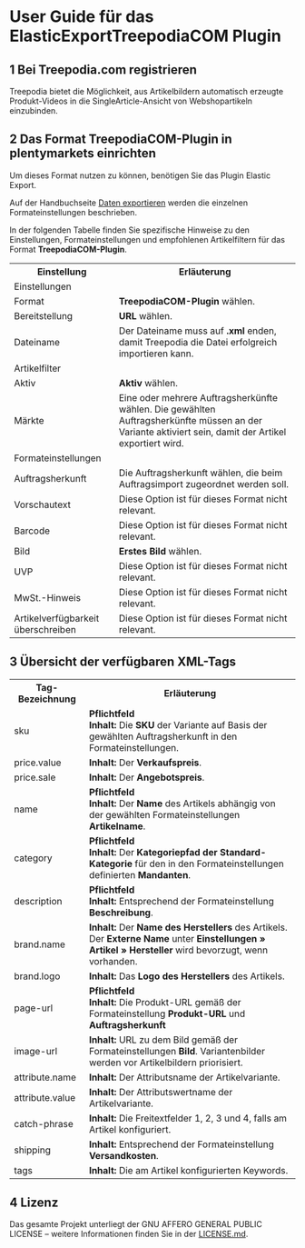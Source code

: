 
# User Guide für das ElasticExportTreepodiaCOM Plugin

<div class="container-toc"></div>

## 1 Bei Treepodia.com registrieren

Treepodia bietet die Möglichkeit, aus Artikelbildern automatisch erzeugte Produkt-Videos in die SingleArticle-Ansicht von Webshopartikeln einzubinden.

## 2 Das Format TreepodiaCOM-Plugin in plentymarkets einrichten

Um dieses Format nutzen zu können, benötigen Sie das Plugin Elastic Export.

Auf der Handbuchseite [Daten exportieren](https://www.plentymarkets.eu/handbuch/datenaustausch/daten-exportieren/#4) werden die einzelnen Formateinstellungen beschrieben.

In der folgenden Tabelle finden Sie spezifische Hinweise zu den Einstellungen, Formateinstellungen und empfohlenen Artikelfiltern für das Format **TreepodiaCOM-Plugin**. 
<table>
    <tr>
        <th>
            Einstellung
        </th>
        <th>
            Erläuterung
        </th>
    </tr>
    <tr>
        <td class="th" colspan="2">
            Einstellungen
        </td>
    </tr>
    <tr>
        <td>
            Format
        </td>
        <td>
            <b>TreepodiaCOM-Plugin</b> wählen.
        </td>        
    </tr>
    <tr>
        <td>
            Bereitstellung
        </td>
        <td>
            <b>URL</b> wählen.
        </td>        
    </tr>
    <tr>
        <td>
            Dateiname
        </td>
        <td>
            Der Dateiname muss auf <b>.xml</b> enden, damit Treepodia die Datei erfolgreich importieren kann.
        </td>        
    </tr>
    <tr>
        <td class="th" colspan="2">
            Artikelfilter
        </td>
    </tr>
    <tr>
        <td>
            Aktiv
        </td>
        <td>
            <b>Aktiv</b> wählen.
        </td>        
    </tr>
    <tr>
        <td>
            Märkte
        </td>
        <td>
            Eine oder mehrere Auftragsherkünfte wählen. Die gewählten Auftragsherkünfte müssen an der Variante aktiviert sein, damit der Artikel exportiert wird.
        </td>        
    </tr>
    <tr>
        <td class="th" colspan="2">
            Formateinstellungen
        </td>
    </tr>
    <tr>
        <td>
            Auftragsherkunft
        </td>
        <td>
            Die Auftragsherkunft wählen, die beim Auftragsimport zugeordnet werden soll.
        </td>        
    </tr>
    <tr>
        <td>
            Vorschautext
        </td>
        <td>
            Diese Option ist für dieses Format nicht relevant.
        </td>        
    </tr>
    <tr>
		<td>
			Barcode
		</td>
		<td>
			Diese Option ist für dieses Format nicht relevant.
		</td>        
	</tr>
    <tr>
        <td>
            Bild
        </td>
        <td>
            <b>Erstes Bild</b> wählen.
        </td>        
    </tr>
    <tr>
        <td>
            UVP
        </td>
        <td>
            Diese Option ist für dieses Format nicht relevant.
        </td>        
    </tr>
    <tr>
        <td>
            MwSt.-Hinweis
        </td>
        <td>
            Diese Option ist für dieses Format nicht relevant.
        </td>        
    </tr>
    <tr>
        <td>
            Artikelverfügbarkeit überschreiben
        </td>
        <td>
            Diese Option ist für dieses Format nicht relevant.
        </td>        
    </tr>
</table>

## 3 Übersicht der verfügbaren XML-Tags
<table>
    <tr>
        <th>
            Tag-Bezeichnung
        </th>
        <th>
            Erläuterung
        </th>
    </tr>
    <tr>
        <td>
            sku
        </td>
        <td>
            <b>Pflichtfeld</b><br>
            <b>Inhalt:</b> Die <b>SKU</b> der Variante auf Basis der gewählten Auftragsherkunft in den Formateinstellungen.
        </td>        
    </tr>
    <tr>
        <td>
            price.value
        </td>
        <td>
            <b>Inhalt:</b> Der <b>Verkaufspreis</b>.
        </td>        
    </tr>
    <tr>
		<td>
			price.sale
		</td>
		<td>
			<b>Inhalt:</b> Der <b>Angebotspreis</b>.
		</td>        
	</tr>
    <tr>
        <td>
            name
        </td>
        <td>
            <b>Pflichtfeld</b><br>
            <b>Inhalt:</b> Der <b>Name</b> des Artikels abhängig von der gewählten Formateinstellungen <b>Artikelname</b>.
        </td>        
    </tr>
    <tr>
        <td>
            category
        </td>
        <td>
            <b>Pflichtfeld</b><br>
            <b>Inhalt:</b> Der <b>Kategoriepfad der Standard-Kategorie</b> für den in den Formateinstellungen definierten <b>Mandanten</b>.
        </td>        
    </tr>
    <tr>
        <td>
            description
        </td>
        <td>
        	<b>Pflichtfeld</b><br>
            <b>Inhalt:</b> Entsprechend der Formateinstellung <b>Beschreibung</b>.
        </td>        
    </tr>
    <tr>
        <td>
            brand.name
        </td>
        <td>
            <b>Inhalt:</b> Der <b>Name des Herstellers</b> des Artikels. Der <b>Externe Name</b> unter <b>Einstellungen » Artikel » Hersteller</b> wird bevorzugt, wenn vorhanden.
        </td>        
    </tr>
    <tr>
		<td>
			brand.logo
		</td>
		<td>
			<b>Inhalt:</b> Das <b>Logo des Herstellers</b> des Artikels.
		</td>        
	</tr>
    <tr>
        <td>
            page-url
        </td>
        <td>
        	<b>Pflichtfeld</b><br>
            <b>Inhalt:</b> Die Produkt-URL gemäß der Formateinstellung <b>Produkt-URL</b> und <b>Auftragsherkunft</b>
        </td>        
    </tr>
    <tr>
        <td>
            image-url
        </td>
        <td>
            <b>Inhalt:</b> URL zu dem Bild gemäß der Formateinstellungen <b>Bild</b>. Variantenbilder werden vor Artikelbildern priorisiert.
        </td>        
    </tr>
    <tr>
        <td>
            attribute.name
        </td>
        <td>
            <b>Inhalt:</b> Der Attributsname der Artikelvariante.
        </td>        
    </tr>
    <tr>
		<td>
			attribute.value
		</td>
		<td>
			<b>Inhalt:</b> Der Attributswertname der Artikelvariante.
		</td>        
	</tr>
    <tr>
        <td>
            catch-phrase
        </td>
        <td>
            <b>Inhalt:</b> Die Freitextfelder 1, 2, 3 und 4, falls am Artikel konfiguriert.
        </td>        
    </tr>
    <tr>
        <td>
            shipping
        </td>
        <td>
            <b>Inhalt:</b> Entsprechend der Formateinstellung <b>Versandkosten</b>.
        </td>        
    </tr>
    <tr>
        <td>
            tags
        </td>
        <td>
            <b>Inhalt:</b> Die am Artikel konfigurierten Keywords.
        </td>        
    </tr>
</table>

## 4 Lizenz

Das gesamte Projekt unterliegt der GNU AFFERO GENERAL PUBLIC LICENSE – weitere Informationen finden Sie in der [LICENSE.md](https://github.com/plentymarkets/plugin-elastic-export-treepodia-com/blob/master/LICENSE.md).